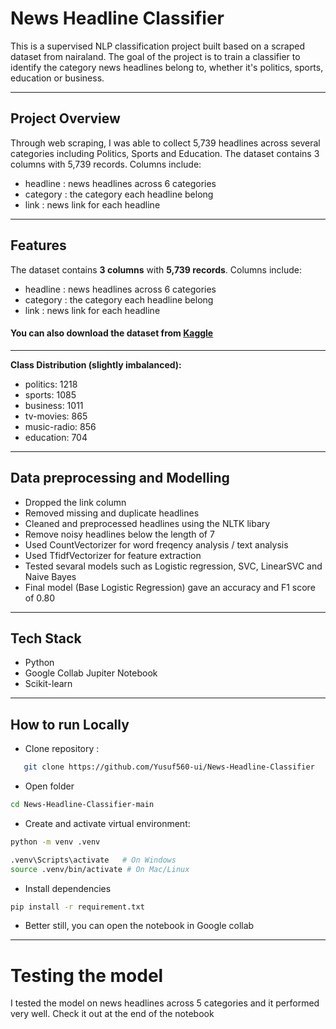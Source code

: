 # News Headline Classifier
This is a supervised NLP classification project built based on a scraped dataset from nairaland. The goal of the project is to train a classifier to identify the category news headlines belong to, whether it's politics, sports, education or business.

--- 
## Project Overview
Through web scraping, I was able to collect 5,739 headlines across several categories including Politics, Sports and Education. 
The dataset contains 3 columns with 5,739 records. Columns include: 
- headline : news headlines across 6 categories
- category : the category each headline belong
- link : news link for each headline

---

## Features
The dataset contains **3 columns** with **5,739 records**. Columns include: 
- headline : news headlines across 6 categories
- category : the category each headline belong
- link : news link for each headline

#### You can also download the dataset from [Kaggle](https://www.kaggle.com/datasets/yusufsanni5/nairaland-news-headlines-dataset)

---

**Class Distribution (slightly imbalanced):**
- politics: 1218
- sports:	1085
- business: 1011
- tv-movies: 865
- music-radio: 856
- education: 704

---

## Data preprocessing and Modelling
- Dropped the link column
- Removed missing and duplicate headlines
- Cleaned and preprocessed headlines using the NLTK libary
- Remove noisy headlines below the length of 7
- Used CountVectorizer for word freqency analysis / text analysis
- Used TfidfVectorizer for feature extraction
- Tested sevaral models such as Logistic regression, SVC, LinearSVC and Naive Bayes
- Final model (Base Logistic Regression) gave an accuracy and F1 score of 0.80


---

## Tech Stack
- Python
- Google Collab Jupiter Notebook
- Scikit-learn


---

## How to run Locally
- Clone repository : 
 ``` bash 
    git clone https://github.com/Yusuf560-ui/News-Headline-Classifier
```

- Open folder
 ``` bash
cd News-Headline-Classifier-main
```

- Create and activate virtual environment: 
```bash
python -m venv .venv

```
```bash
.venv\Scripts\activate   # On Windows
source .venv/bin/activate # On Mac/Linux
```

- Install dependencies
```bash
pip install -r requirement.txt

```
- Better still, you can open the notebook in Google collab

---

# Testing the model 
I tested the model on news headlines across 5 categories and it performed very well. Check it out at the end of the notebook


